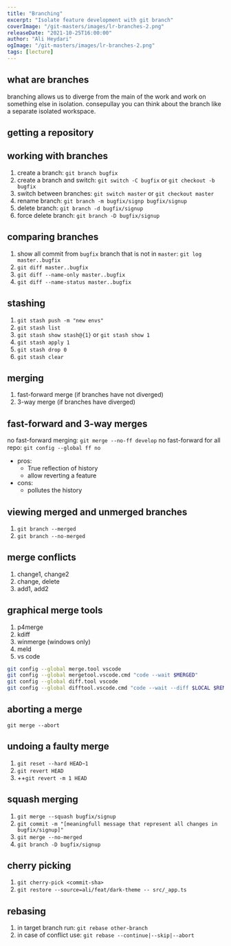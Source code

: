 ```yaml
---
title: "Branching"
excerpt: "Isolate feature development with git branch"
coverImage: "/git-masters/images/lr-branches-2.png"
releaseDate: "2021-10-25T16:00:00"
author: "Ali Heydari"
ogImage: "/git-masters/images/lr-branches-2.png"
tags: [lecture]
---
```


## what are branches

branching allows us to diverge from the main of the work and work on something else in isolation. consepullay you can think about the branch like a separate isolated workspace.

## getting a repository

## working with branches

1. create a branch: `git branch bugfix`
2. create a branch and switch: `git switch -C bugfix` or `git checkout -b bugfix`
3. switch between branches: `git switch master` or `git checkout master`
4. rename branch: `git branch -m bugfix/signp bugfix/signup`
5. delete branch: `git branch -d bugfix/signup`
6. force delete branch: `git branch -D bugfix/signup`

## comparing branches

1. show all commit from `bugfix` branch that is not in `master`: `git log master..bugfix`
2. `git diff master..bugfix`
3. `git diff --name-only master..bugfix`
4. `git diff --name-status master..bugfix`

## stashing

1. `git stash push -m "new envs"`
2. `git stash list`
3. `git stash show stash@{1}` or `git stash show 1`
4. `git stash apply 1`
5. `git stash drop 0`
6. `git stash clear`

## merging

1. fast-forward merge (if branches have not diverged)
2. 3-way merge (if branches have diverged)

## fast-forward and 3-way merges

no fast-forward merging: `git merge --no-ff develop`
no fast-forward for all repo: `git config --global ff no`

- pros:
  - True reflection of history
  - allow reverting a feature
- cons:
  - pollutes the history

## viewing merged and unmerged branches

1. `git branch --merged`
2. `git branch --no-merged`

## merge conflicts

1. change1, change2
2. change, delete
3. add1, add2

## graphical merge tools

1. p4merge
2. kdiff
3. winmerge (windows only)
4. meld
5. vs code

```bash
git config --global merge.tool vscode
git config --global mergetool.vscode.cmd "code --wait $MERGED"
git config --global diff.tool vscode
git config --global difftool.vscode.cmd "code --wait --diff $LOCAL $REMOTE"
```

## aborting a merge

`git merge --abort`

## undoing a faulty merge

1. `git reset --hard HEAD~1`
2. `git revert HEAD`
3. ++`git revert -m 1 HEAD`

## squash merging

1. `git merge --squash bugfix/signup`
2. `git commit -m "[meaningfull message that represent all changes in bugfix/signup]"`
3. `git merge --no-merged`
4. `git branch -D bugfix/signup`

## cherry picking

1. `git cherry-pick <commit-sha>`
2. `git restore --source=ali/feat/dark-theme -- src/_app.ts`

## rebasing

1. in target branch run: `git rebase other-branch`
2. in case of conflict use: `git rebase --continue|--skip|--abort`
